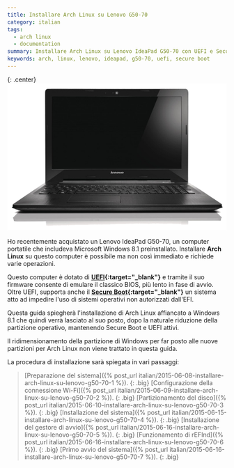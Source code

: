 ```yaml
---
title: Installare Arch Linux su Lenovo G50-70
category: italian
tags:
  - arch linux
  - documentation
summary: Installare Arch Linux su Lenovo IdeaPad G50-70 con UEFI e Secure Boot
keywords: arch, linux, lenovo, ideapad, g50-70, uefi, secure boot
---
```


{: .center}
[![Lenovo IdeaPad G50-70][lenovo-ideapad-g50-70-thumb.png]][lenovo-ideapad-g50-70.jpg]

Ho recentemente acquistato un Lenovo IdeaPad G50-70, un computer portatile che
includeva Microsoft Windows 8.1 preinstallato. Installare **Arch Linux** su
questo computer è possibile ma non così immediato e richiede varie operazioni.

Questo computer è dotato di **[UEFI]{:target="_blank"}** e tramite il suo firmware
consente di emulare il classico BIOS, più lento in fase di avvio. Oltre UEFI,
supporta anche il **[Secure Boot]{:target="_blank"}** un sistema atto ad impedire
l'uso di sistemi operativi non autorizzati dall'EFI.

Questa guida spiegherà l'installazione di Arch Linux affiancato a Windows 8.1
che quindi verrà lasciato al suo posto, dopo la naturale riduzione della partizione
operativo, mantenendo Secure Boot e UEFI attivi.

Il ridimensionamento della partizione di Windows per far posto alle nuove
partizioni per Arch Linux non viene trattato in questa guida.

La procedura di installazione sarà spiegata in vari passaggi:

> [Preparazione del sistema]({% post_url italian/2015-06-08-installare-arch-linux-su-lenovo-g50-70-1 %}).
{: .big}
> [Configurazione della connessione Wi-Fi]({% post_url italian/2015-06-09-installare-arch-linux-su-lenovo-g50-70-2 %}).
{: .big}
> [Partizionamento del disco]({% post_url italian/2015-06-10-installare-arch-linux-su-lenovo-g50-70-3 %}).
{: .big}
> [Installazione del sistema]({% post_url italian/2015-06-15-installare-arch-linux-su-lenovo-g50-70-4 %}).
{: .big}
> [Installazione del gestore di avvio]({% post_url italian/2015-06-16-installare-arch-linux-su-lenovo-g50-70-5 %}).
{: .big}
> [Funzionamento di rEFInd]({% post_url italian/2015-06-16-installare-arch-linux-su-lenovo-g50-70-6 %}).
{: .big}
> [Primo avvio del sistema]({% post_url italian/2015-06-16-installare-arch-linux-su-lenovo-g50-70-7 %}).
{: .big}


[lenovo-ideapad-g50-70.jpg]: /resources/articles/2015-06/lenovo-ideapad-g50-70.jpg
[lenovo-ideapad-g50-70-thumb.png]: /resources/articles/2015-06/lenovo-ideapad-g50-70-thumb.png

[UEFI]: https://en.wikipedia.org/wiki/Unified_Extensible_Firmware_Interface
[Secure Boot]: https://msdn.microsoft.com/it-it/library/hh824987.aspx
